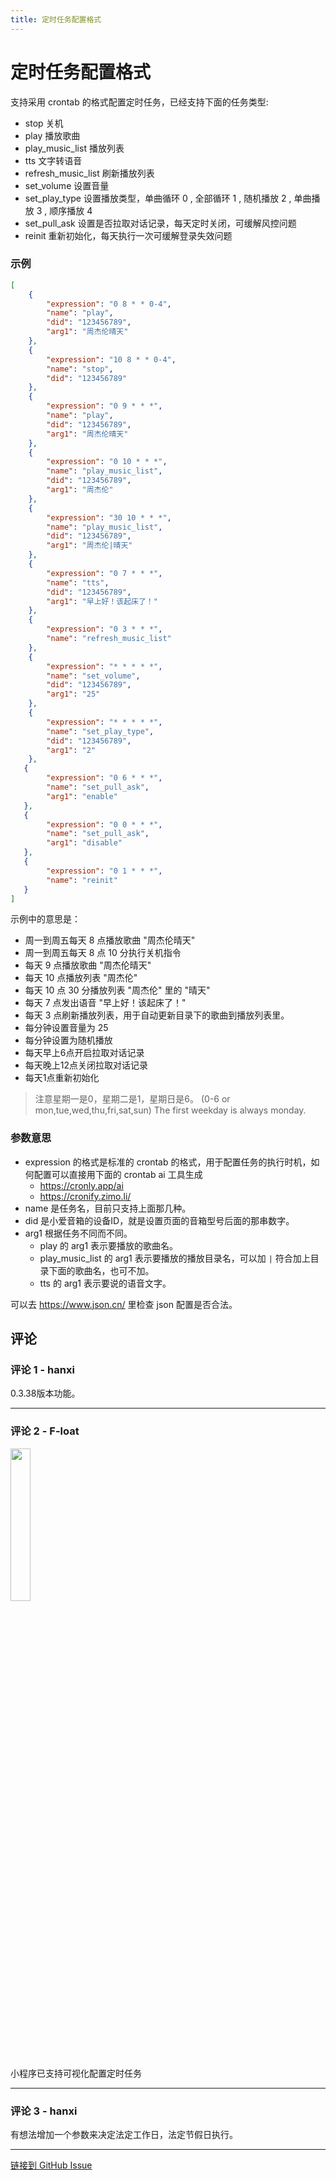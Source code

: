 ```yaml
---
title: 定时任务配置格式
---
```


# 定时任务配置格式

支持采用 crontab 的格式配置定时任务，已经支持下面的任务类型:

- stop 关机
- play 播放歌曲
- play_music_list 播放列表
- tts 文字转语音
- refresh_music_list 刷新播放列表
- set_volume 设置音量
- set_play_type 设置播放类型，单曲循环 0 , 全部循环 1 , 随机播放 2 , 单曲播放 3 , 顺序播放 4
- set_pull_ask 设置是否拉取对话记录，每天定时关闭，可缓解风控问题
- reinit 重新初始化，每天执行一次可缓解登录失效问题

### 示例

```json
[
    {
        "expression": "0 8 * * 0-4",
        "name": "play",
        "did": "123456789",
        "arg1": "周杰伦晴天"
    },
    {
        "expression": "10 8 * * 0-4",
        "name": "stop",
        "did": "123456789"
    },
    {
        "expression": "0 9 * * *",
        "name": "play",
        "did": "123456789",
        "arg1": "周杰伦晴天"
    },
    {
        "expression": "0 10 * * *",
        "name": "play_music_list",
        "did": "123456789",
        "arg1": "周杰伦"
    },
    {
        "expression": "30 10 * * *",
        "name": "play_music_list",
        "did": "123456789",
        "arg1": "周杰伦|晴天"
    },
    {
        "expression": "0 7 * * *",
        "name": "tts",
        "did": "123456789",
        "arg1": "早上好！该起床了！"
    },
    {
        "expression": "0 3 * * *",
        "name": "refresh_music_list"
    },
    {
        "expression": "* * * * *",
        "name": "set_volume",
        "did": "123456789",
        "arg1": "25"
    },
    {
        "expression": "* * * * *",
        "name": "set_play_type",
        "did": "123456789",
        "arg1": "2"
    },
   {
        "expression": "0 6 * * *",
        "name": "set_pull_ask",
        "arg1": "enable"
   },
   {
        "expression": "0 0 * * *",
        "name": "set_pull_ask",
        "arg1": "disable"
   },
   {
        "expression": "0 1 * * *",
        "name": "reinit"
   }
]
```

示例中的意思是：

- 周一到周五每天 8 点播放歌曲 "周杰伦晴天"
- 周一到周五每天 8 点 10 分执行关机指令
- 每天 9 点播放歌曲 "周杰伦晴天"
- 每天 10 点播放列表 "周杰伦"
- 每天 10 点 30 分播放列表 "周杰伦" 里的 "晴天"
- 每天 7 点发出语音 "早上好！该起床了！"
- 每天 3 点刷新播放列表，用于自动更新目录下的歌曲到播放列表里。
- 每分钟设置音量为 25
- 每分钟设置为随机播放
- 每天早上6点开启拉取对话记录
- 每天晚上12点关闭拉取对话记录
- 每天1点重新初始化

> 注意星期一是0，星期二是1，星期日是6。
> (0-6 or mon,tue,wed,thu,fri,sat,sun)
> The first weekday is always monday.

### 参数意思

- expression 的格式是标准的 crontab 的格式，用于配置任务的执行时机，如何配置可以直接用下面的 crontab ai 工具生成
  - <https://cronly.app/ai>
  - <https://cronify.zimo.li/>
- name 是任务名，目前只支持上面那几种。
- did 是小爱音箱的设备ID，就是设置页面的音箱型号后面的那串数字。
- arg1 根据任务不同而不同。
  - play 的 arg1 表示要播放的歌曲名。
  - play_music_list 的 arg1 表示要播放的播放目录名，可以加 `|` 符合加上目录下面的歌曲名，也可不加。
  - tts 的 arg1 表示要说的语音文字。

可以去 <https://www.json.cn/> 里检查 json 配置是否合法。 

## 评论


### 评论 1 - hanxi

0.3.38版本功能。

---

### 评论 2 - F-loat

<img src="https://gproxy.hanxi.cc/proxy/user-attachments/assets/9e562aea-423e-479d-bf0c-9932b330cf98" width="25%" />

小程序已支持可视化配置定时任务

---

### 评论 3 - hanxi

有想法增加一个参数来决定法定工作日，法定节假日执行。

---
[链接到 GitHub Issue](https://github.com/hanxi/xiaomusic/issues/182)
